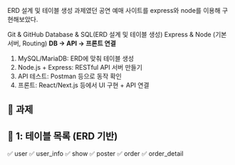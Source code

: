 ERD 설계 및 테이블 생성 과제였던 공연 예매 사이트를 express와 node를 이용해 구현해보았다.

Git & GitHub
Database & SQL(ERD 설계 및 테이블 생성)
Express & Node (기본 서버, Routing)
**DB → API → 프론트 연결**

1. MySQL/MariaDB: ERD에 맞춰 테이블 생성
2. Node.js + Express: RESTful API 서버 만들기
3. API 테스트: Postman 등으로 동작 확인
4. 프론트: React/Next.js 등에서 UI 구현 + API 연결

## 🧠 과제

## 📍 1: 테이블 목록 (ERD 기반)
✅ user
✅ user_info
✅ show
✅ poster
✅ order
✅ order_detail





